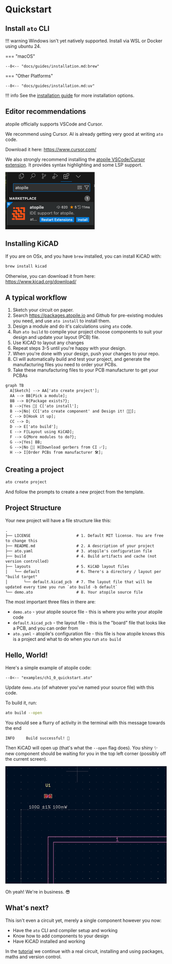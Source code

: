 # Quickstart

## Install `ato` CLI

!!! warning
    Windows isn't yet natively supported. Install via WSL or Docker using ubuntu 24.

=== "macOS"

    --8<-- "docs/guides/installation.md:brew"

=== "Other Platforms"

    --8<-- "docs/guides/installation.md:uv"



!!! info
    See the [installation guide](guides/installation.md) for more installation options.


## Editor recommendations

atopile officially supports VSCode and Cursor.

We recommend using Cursor. AI is already getting very good at writing `ato` code.

Download it here: https://www.cursor.com/

We also strongly recommend installing the [atopile VSCode/Cursor extension](https://marketplace.visualstudio.com/items?itemName=atopile.atopile). It provides syntax highlighting and some LSP support.

![atopile extension](assets/images/vscode-plugin.png)

## Installing KiCAD

If you are on OSx, and you have `brew` installed, you can install KiCAD with:

``` sh
brew install kicad
```

Otherwise, you can download it from here: https://www.kicad.org/download/


## A typical workflow

1. Sketch your circuit on paper.
2. Search https://packages.atopile.io and Github for pre-existing modules you need, and use `ato install` to install them.
3. Design a module and do it's calculations using `ato` code.
4. Run `ato build` to compile your project choose components to suit your design and update your layout (PCB) file.
5. Use KiCAD to layout any changes
6. Repeat steps 3-5 until you're happy with your design.
7. When you're done with your design, push your changes to your repo.
8. CI will automatically build and test your project, and generate the manufacturing files you need to order your PCBs.
9. Take these manufacturing files to your PCB manufacturer to get your PCBAs

``` mermaid
graph TB
  A[Sketch] --> AA['ato create project'];
  AA --> BB[Pick a module];
  BB --> B{Package exists?};
  B -->|Yes 🥳| C['ato install'];
  B -->|No| CC['ato create component' and Design it! 👨‍💻];
  C --> D[Hook it up];
  CC --> D;
  D --> E['ato build'];
  E --> F[Layout using KiCAD];
  F --> G{More modules to do?};
  G -->|Yes| BB;
  G -->|No 🎉| H[Download gerbers from CI ✅];
  H --> I[Order PCBs from manufacturer 🛠️];
```

## Creating a project

```sh
ato create project
```

And follow the prompts to create a new project from the template.

## Project Structure

Your new project will have a file structure like this:

```
.
├── LICENSE                    # 1. Default MIT license. You are free to change this
├── README.md                  # 2. A description of your project
├── ato.yaml                   # 3. atopile's configuration file
├── build                      # 4. Build artifacts and cache (not version controlled)
├── layouts                    # 5. KiCAD layout files
│   └── default                # 6. There's a directory / layout per "build target"
│       └── default.kicad_pcb  # 7. The layout file that will be updated every time you run `ato build -b default`
└── demo.ato                   # 8. Your atopile source file
```

The most important three files in there are:

- `demo.ato` - your atopile source file - this is where you write your atopile code
- `default.kicad_pcb` - the layout file - this is the "board" file that looks like a PCB, and you can order from
- `ato.yaml` - atopile's configuration file - this file is how atopile knows this is a project and what to do when you run `ato build`


## Hello, World!

Here's a simple example of atopile code:

```ato
--8<-- "examples/ch1_0_quickstart.ato"
```

Update `demo.ato` (of whatever you've named your source file) with this code.

To build it, run:

```sh
ato build --open
```

You should see a flurry of activity in the terminal with this message towards the end

```sh
INFO     Build successful! 🚀
```

Then KiCAD will open up (that's what the `--open` flag does).
You shiny ✨ new  component should be waiting for you in the top left corner (possibly off the current screen).

![layout](assets/images/quickstart-layout.png)

Oh yeah! We're in business. 😎


## What's next?

This isn't even a circuit yet, merely a single component however you now:

- Have the `ato` CLI and compiler setup and working
- Know how to add components to your design
- Have KiCAD installed and working

In the [tutorial](tutorial/1-the-ato-language.md) we continue with a real circuit, installing and using packages, maths and version control.

